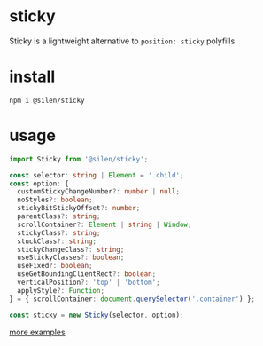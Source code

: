 # sticky

Sticky is a lightweight alternative to `position: sticky` polyfills

# install

```
npm i @silen/sticky
```

# usage

```ts
import Sticky from '@silen/sticky';

const selector: string | Element = '.child';
const option: {
  customStickyChangeNumber?: number | null;
  noStyles?: boolean;
  stickyBitStickyOffset?: number;
  parentClass?: string;
  scrollContainer?: Element | string | Window;
  stickyClass?: string;
  stuckClass?: string;
  stickyChangeClass?: string;
  useStickyClasses?: boolean;
  useFixed?: boolean;
  useGetBoundingClientRect?: boolean;
  verticalPosition?: 'top' | 'bottom';
  applyStyle?: Function;
} = { scrollContainer: document.querySelector('.container') };

const sticky = new Sticky(selector, option);
```

[more examples](./examples/index.html)

